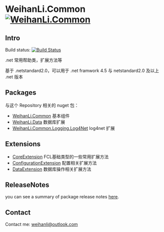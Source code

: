 # WeihanLi.Common [![WeihanLi.Common](https://img.shields.io/nuget/v/WeihanLi.Common.svg)](https://www.nuget.org/packages/WeihanLi.Common/)

## Intro

Build status: [![Build Status](https://travis-ci.org/WeihanLi/WeihanLi.Common.svg?branch=master)](https://travis-ci.org/WeihanLi/WeihanLi.Common)

.net 常用帮助类，扩展方法等

基于 .netstandard2.0，可以用于 .net framwork 4.5 与 netstandard2.0 及以上 .net 版本

## Packages

与这个 Repository 相关的 nuget 包：

- [WeihanLi.Common](https://www.nuget.org/packages/WeihanLi.Common) 基本组件
- [WeihanLi.Data](https://www.nuget.org/packages/WeihanLi.Data) 数据库扩展
- [WeihanLi.Common.Logging.Log4Net](https://www.nuget.org/packages/WeihanLi.Common.Logging.Log4Net) log4net 扩展

## Extensions

- [CoreExtension](./src/WeihanLi.Common/Extensions/CoreExtension.cs) FCL基础类型的一些常用扩展方法
- [ConfigurationExtension](./src/WeihanLi.Common/Extensions/ConfigurationExtension.cs) 配置相关扩展方法
- [DataExtension](./src/WeihanLi.Common/Extensions/DataExtension.cs) 数据库操作相关扩展方法

## ReleaseNotes

you can see a summary of package release notes [here](./docs/ReleaseNotes.md).

## Contact

Contact me: <weihanli@outlook.com>